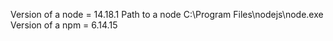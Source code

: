 Version of a node = 14.18.1 Path to a node C:\Program Files\nodejs\node.exe Version of a npm = 6.14.15








